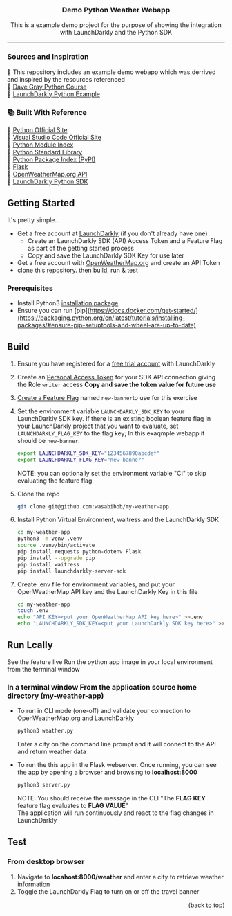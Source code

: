 <a id="readme-top"></a>

<br />
<div align="center">
<h3 align="center">Demo Python Weather Webapp</h3>

  <p align="center">
    This is a example demo project for the purpose of showing the integration with LaunchDarkly and the Python SDK
    <br />
  </p>
</div>

---

### Sources and Inspiration
🚀 This repository includes an example demo webapp which was derrived and inspired by the resources referenced\
🔗 [Dave Gray Python Course](https://github.com/gitdagray/python-course/)\
🔗 [LaunchDarkly Python Example](https://github.com/launchdarkly/hello-python)

### 📚 Built With Reference
🔗 [Python Official Site](https://www.python.org/)\
🔗 [Visual Studio Code Official Site](https://code.visualstudio.com/)\
🔗 [Python Module Index](https://docs.python.org/3/py-modindex)\
🔗 [Python Standard Library](https://docs.python.org/3/library/ind)\
🔗 [Python Package Index (PyPI)](https://pypi.org/)\
🔗 [Flask](https://flask.palletsprojects.com/)\
🔗 [OpenWeatherMap.org API](https://openweathermap.org/)\
🔗 [LaunchDarkly Python SDK](https://docs.launchdarkly.com/sdk/server-side/python)

<!-- GETTING STARTED -->
## Getting Started

It's pretty simple... 
* Get a free account at [LaunchDarkly](https://docs.launchdarkly.com/home/getting-started) (if you don't already have one)
  * Create an LaunchDarkly SDK (API) Access Token and a Feature Flag as part of the getting started process
  * Copy and save the LaunchDarkly SDK Key for use later
* Get a free account with [OpenWeatherMap.org](https://openweathermap.org) and create an API Token
* clone this [repository](https://github.com/wasabibob/my-weather-app). then build, run & test

### Prerequisites

* Install Python3 [installation package](https://www.python.org/downloads/)
* Ensure you can run [pip](https://docs.docker.com/get-started/](https://packaging.python.org/en/latest/tutorials/installing-packages/#ensure-pip-setuptools-and-wheel-are-up-to-date)

## Build

1. Ensure you have registered for a [free trial account](https://docs.launchdarkly.com/home/getting-started#1-sign-up-for-a-free-trial) with LaunchDarkly
1. Create an [Personal Access Token](https://docs.launchdarkly.com/home/account/api-create/?q=create+access#create-access-tokens) for your SDK API connection giving the Role `writer` access
   **Copy and save the token value for future use** 
1. [Create a Feature Flag](https://docs.launchdarkly.com/home/getting-started#3-create-your-first-feature-flag) named `new-banner`to use for this exercise
1. Set the environment variable `LAUNCHDARKLY_SDK_KEY` to your LaunchDarkly SDK key. If there is an existing boolean feature flag in your LaunchDarkly project that you want to evaluate, set `LAUNCHDARKLY_FLAG_KEY` to the flag key; In this exaqmple webapp it should be `new-banner`.
    ```bash
    export LAUNCHDARKLY_SDK_KEY="1234567890abcdef"
    export LAUNCHDARKLY_FLAG_KEY="new-banner"
    ```
    NOTE: you can optionally set the environment variable "CI" to skip evaluating the feature flag

1.  Clone the repo
    ```bash
    git clone git@github.com:wasabibob/my-weather-app
    ```
    
1. Install Python Virtual Environment, waitress and the LaunchDarkly SDK
   ```bash
   cd my-weather-app
   python3 -m venv .venv
   source .venv/bin/activate
   pip install requests python-dotenv Flask
   pip install --upgrade pip
   pip install waitress
   pip install launchdarkly-server-sdk
   ```
   
1. Create .env file for environment variables, and put your OpenWeatherMap API key and the LaunchDarkly Key in this file
   ```bash
   cd my-weather-app
   touch .env
   echo "API_KEY=<put your OpenWeatherMap API key here>" >>.env
   echo "LAUNCHDARKLY_SDK_KEY=<put your LaunchDarkly SDK key here>" >>.env
   ```    
   
## Run Lcally
   See the feature live Run the python app image in your local environment from the terminal window
   
### In a terminal window From the application source home directory (my-weather-app)
* To run in CLI mode (one-off) and validate your connection to OpenWeatherMap.org and LaunchDarkly
   ```bash
   python3 weather.py
   ```
   Enter a city on the command line prompt and it will connect to the API and return weather data

* To run the this app in the Flask webserver. Once running, you can see the app by opening a browser and browsing to **localhost:8000**
   ```bash
   python3 server.py
   ```
   NOTE: You should receive the message in the CLI "The **FLAG KEY** feature flag evaluates to **FLAG VALUE**"\
         The application will run continuously and react to the flag changes in LaunchDarkly
## Test

### From desktop browser

1. Navigate to **locahost:8000/weather** and enter a city to retrieve weather information
2. Toggle the LaunchDarkly Flag to turn on or off the travel banner

<p align="right">(<a href="#readme-top">back to top</a>)</p>


